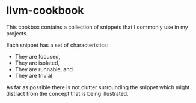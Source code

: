# llvm-cookbook

This cookbox contains a collection of snippets that I commonly use in my projects.

Each snippet has a set of characteristics:

- They are focused,
- They are isolated,
- They are runnable, and
- They are trivial

As far as possible there is not clutter surrounding the snippet which might distract from the concept that is being illustrated.
